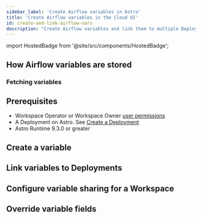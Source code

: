 ```yaml
---
sidebar_label: 'Create Airflow variables in Astro'
title: 'Create Airflow variables in the Cloud UI'
id: create-and-link-airflow-vars
description: "Create Airflow variables and link them to multiple Deployments in the Astro Environment Manager."
---
```


import HostedBadge from '@site/src/components/HostedBadge';

<HostedBadge/>

## How Airflow variables are stored

### Fetching variables

## Prerequisites

- Workspace Operator or Workspace Owner [user permissions](user-permissions.md)
- A Deployment on Astro. See [Create a Deployment](create-deployment.md)
- Astro Runtime 9.3.0 or greater

## Create a variable

## Link variables to Deployments

## Configure variable sharing for a Workspace

## Override variable fields





